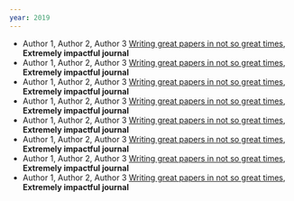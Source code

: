 ```yaml
---
year: 2019
---
```

- Author 1, Author 2, Author 3 [Writing great papers in not so great times](https://www.jstor.org/stable/10.1525/fq.2012.66.1.16), **Extremely impactful journal**
- Author 1, Author 2, Author 3 [Writing great papers in not so great times](https://www.jstor.org/stable/10.1525/fq.2012.66.1.16), **Extremely impactful journal**
- Author 1, Author 2, Author 3 [Writing great papers in not so great times](https://www.jstor.org/stable/10.1525/fq.2012.66.1.16), **Extremely impactful journal**
- Author 1, Author 2, Author 3 [Writing great papers in not so great times](https://www.jstor.org/stable/10.1525/fq.2012.66.1.16), **Extremely impactful journal**
- Author 1, Author 2, Author 3 [Writing great papers in not so great times](https://www.jstor.org/stable/10.1525/fq.2012.66.1.16), **Extremely impactful journal**
- Author 1, Author 2, Author 3 [Writing great papers in not so great times](https://www.jstor.org/stable/10.1525/fq.2012.66.1.16), **Extremely impactful journal**
- Author 1, Author 2, Author 3 [Writing great papers in not so great times](https://www.jstor.org/stable/10.1525/fq.2012.66.1.16), **Extremely impactful journal**
- Author 1, Author 2, Author 3 [Writing great papers in not so great times](https://www.jstor.org/stable/10.1525/fq.2012.66.1.16), **Extremely impactful journal**